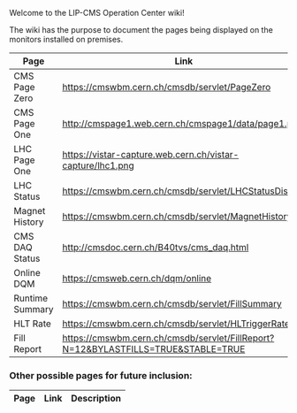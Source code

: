 Welcome to the LIP-CMS Operation Center wiki!

The wiki has the purpose to document the pages being displayed on the monitors installed on premises.

| Page | Link | Description | Monitor |
| ---- | ---- |:-----------:|:-------:|
| CMS Page Zero | https://cmswbm.cern.ch/cmsdb/servlet/PageZero | [[CMSPageZero]] | |
| CMS Page One | http://cmspage1.web.cern.ch/cmspage1/data/page1.png | [[CMSPageOne]] | |
| LHC Page One | https://vistar-capture.web.cern.ch/vistar-capture/lhc1.png | [[LHCPageOne]] | |
| LHC Status | https://cmswbm.cern.ch/cmsdb/servlet/LHCStatusDisplay | [[LHCStatus]] | |
| Magnet History | https://cmswbm.cern.ch/cmsdb/servlet/MagnetHistory | [[MagnetHistory]] | |
| CMS DAQ Status | http://cmsdoc.cern.ch/B40tvs/cms_daq.html | [[CMSDAQStatus]] | |
| Online DQM | https://cmsweb.cern.ch/dqm/online | [[OnlineDQM]] | |
| Runtime Summary | https://cmswbm.cern.ch/cmsdb/servlet/FillSummary | [[RuntimeSummary]] | |
| HLT Rate | https://cmswbm.cern.ch/cmsdb/servlet/HLTriggerRates | [[HLTRate]] | |
| Fill Report | https://cmswbm.cern.ch/cmsdb/servlet/FillReport?N=12&BYLASTFILLS=TRUE&STABLE=TRUE | [[FillReport]] | |




### Other possible pages for future inclusion:

| Page | Link | Description |
| ---- | ---- |:-----------:|